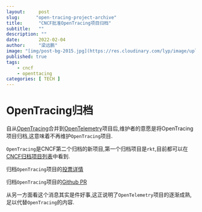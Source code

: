 ```yaml
---
layout:     post 
slug:      "open-tracing-project-archive"
title:      "CNCF批准OpenTracing项目归档"
subtitle:   ""
description: ""
date:       2022-02-04
author:     "梁远鹏"
image: "[img/post-bg-2015.jpg](https://res.cloudinary.com/lyp/image/upload/v1581729516/hugo/blog.github.io/avian-beak-bird-blur-416117.jpg)"
published: true
tags:
    - cncf
    - openttacing
categories: [ TECH ]
---
```


#  OpenTracing归档

自从[OpenTracing](https://github.com/opentracing)合并到[OpenTelemetry](https://github.com/open-telemetry)项目后,维护者的意愿是将OpenTracing项目归档,这意味着不再维护`OpenTracing`项目.  

`OpenTracing`是CNCF第二个归档的新项目,第一个归档项目是`rkt`,目前都可以在[CNCF归档项目列表](https://www.cncf.io/archived-projects/)中看到.  

归档`OpenTracing`项目的[投票详情](https://lists.cncf.io/g/cncf-toc/message/6141)  

归档`OpenTracing`项目的[Github PR](https://github.com/cncf/toc/pull/710)   

从另一方面看这个消息其实是件好事,这正说明了`OpenTelemetry`项目的逐渐成熟,足以代替`OpenTracing`的内容.






